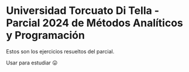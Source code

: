 # Universidad Torcuato Di Tella - Parcial 2024 de Métodos Analíticos y Programación

Estos son los ejercicios resueltos del parcial.

Usar para estudiar 😛
